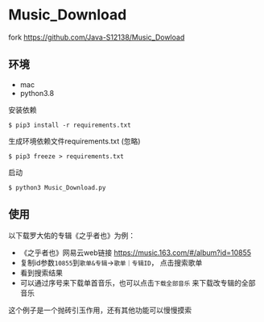 # Music_Download
fork https://github.com/Java-S12138/Music_Dowload

## 环境
* mac
* python3.8

安装依赖
```shell
$ pip3 install -r requirements.txt
```

生成环境依赖文件requirements.txt (忽略)
```shell
$ pip3 freeze > requirements.txt
```

启动
```shell
$ python3 Music_Download.py
```

## 使用
以下载罗大佑的专辑《之乎者也》为例：
* 《之乎者也》网易云web链接 https://music.163.com/#/album?id=10855
* 复制id参数`10855`到`歌单&专辑`->`歌单｜专辑ID`， 点击搜索歌单
* 看到搜索结果
* 可以通过序号来下载单首音乐，也可以点击`下载全部音乐` 来下载改专辑的全部音乐

这个例子是一个抛砖引玉作用，还有其他功能可以慢慢摸索

